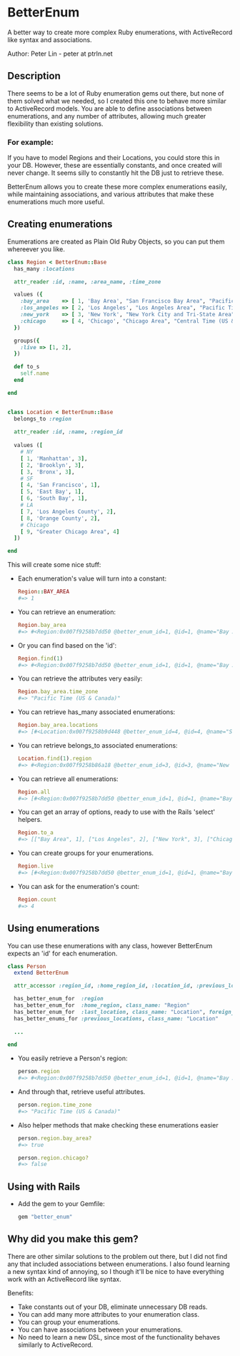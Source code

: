 BetterEnum
=====================

A better way to create more complex Ruby enumerations, with ActiveRecord like syntax and associations.

Author: Peter Lin - peter at ptrln.net

## Description

There seems to be a lot of Ruby enumeration gems out there, but none of them solved what we needed, so I created this one to behave more similar to ActiveRecord models. You are able to define associations between enumerations, and any number of attributes, allowing much greater flexibility than existing solutions.

### For example:

If you have to model Regions and their Locations, you could store this in your DB. However, these are essentially constants, and once created will never change. It seems silly to constantly hit the DB just to retrieve these.

BetterEnum allows you to create these more complex enumerations easily, while maintaining associations, and various attributes that make these enumerations much more useful.

## Creating enumerations

Enumerations are created as Plain Old Ruby Objects, so you can put them whereever you like.

``` ruby
class Region < BetterEnum::Base
  has_many :locations

  attr_reader :id, :name, :area_name, :time_zone

  values ({
    :bay_area    => [ 1, 'Bay Area', "San Francisco Bay Area", "Pacific Time (US & Canada)"],
    :los_angeles => [ 2, 'Los Angeles', "Los Angeles Area", "Pacific Time (US & Canada)"],
    :new_york    => [ 3, 'New York', "New York City and Tri-State Area", "Eastern Time (US & Canada)"],
    :chicago     => [ 4, 'Chicago', "Chicago Area", "Central Time (US & Canada)"],
  })

  groups({
    :live => [1, 2],
  })

  def to_s
    self.name
  end

end
```

``` ruby

class Location < BetterEnum::Base
  belongs_to :region
  
  attr_reader :id, :name, :region_id
  
  values ([
    # NY
    [ 1, 'Manhattan', 3],
    [ 2, 'Brooklyn', 3],
    [ 3, 'Bronx', 3],
    # SF
    [ 4, 'San Francisco', 1],
    [ 5, 'East Bay', 1],
    [ 6, 'South Bay', 1],
    # LA
    [ 7, 'Los Angeles County', 2],
    [ 8, 'Orange County', 2],
    # Chicago
    [ 9, "Greater Chicago Area", 4] 
  ])

end

```

This will create some nice stuff:

*   Each enumeration's value will turn into a constant:

    ``` ruby
    Region::BAY_AREA
    #=> 1
    ```

*   You can retrieve an enumeration:

    ``` ruby
    Region.bay_area
    #=> #<Region:0x007f9258b7dd50 @better_enum_id=1, @id=1, @name="Bay Area", @area_name="San Francisco Bay Area", @time_zone="Pacific Time (US & Canada)"> 
    ```

*   Or you can find based on the 'id':

    ``` ruby
    Region.find(1)
    #=> #<Region:0x007f9258b7dd50 @better_enum_id=1, @id=1, @name="Bay Area", @area_name="San Francisco Bay Area", @time_zone="Pacific Time (US & Canada)"> 
    ```

*   You can retrieve the attributes very easily:

    ``` ruby
    Region.bay_area.time_zone
    #=> "Pacific Time (US & Canada)"
    ```

*   You can retrieve has_many associated enumerations:
    ``` ruby
    Region.bay_area.locations
    #=> [#<Location:0x007f9258b9d448 @better_enum_id=4, @id=4, @name="San Francisco", @region_id=1>, #<Location:0x007f9258b9d240 @better_enum_id=5, @id=5, @name="East Bay", @region_id=1>, #<Location:0x007f9258b9cf98 @better_enum_id=6, @id=6, @name="South Bay", @region_id=1>] 
    ```

*   You can retrieve belongs_to associated enumerations:

    ``` ruby
    Location.find(1).region
    #=> #<Region:0x007f9258b86a18 @better_enum_id=3, @id=3, @name="New York", @area_name="New York City and Tri-State Area", @time_zone="Eastern Time (US & Canada)"> 
    ```
    
*   You can retrieve all enumerations:

    ``` ruby
    Region.all
    #=> [#<Region:0x007f9258b7dd50 @better_enum_id=1, @id=1, @name="Bay Area", @area_name="San Francisco Bay Area", @time_zone="Pacific Time (US & Canada)">, #<Region:0x007f9258b86db0 @better_enum_id=2, @id=2, @name="Los Angeles", @area_name="Los Angeles Area", @time_zone="Pacific Time (US & Canada)">, #<Region:0x007f9258b86a18 @better_enum_id=3, @id=3, @name="New York", @area_name="New York City and Tri-State Area", @time_zone="Eastern Time (US & Canada)">, #<Region:0x007f9258b86680 @better_enum_id=4, @id=4, @name="Chicago", @area_name="Chicago Area", @time_zone="Central Time (US & Canada)">]
    ```

*   You can get an array of options, ready to use with the Rails 'select' helpers.

    ``` ruby
    Region.to_a
    #=> [["Bay Area", 1], ["Los Angeles", 2], ["New York", 3], ["Chicago", 4]]
    ```

*   You can create groups for your enumerations.

    ``` ruby
    Region.live
    #=> [#<Region:0x007f9258b7dd50 @better_enum_id=1, @id=1, @name="Bay Area", @area_name="San Francisco Bay Area", @time_zone="Pacific Time (US & Canada)">, #<Region:0x007f9258b86db0 @better_enum_id=2, @id=2, @name="Los Angeles", @area_name="Los Angeles Area", @time_zone="Pacific Time (US & Canada)">]
    ```
*   You can ask for the enumeration's count:

    ``` ruby
    Region.count
    #=> 4
    ```


## Using enumerations

You can use these enumerations with any class, however BetterEnum expects an 'id' for each enumeration.

``` ruby
class Person
  extend BetterEnum

  attr_accessor :region_id, :home_region_id, :location_id, :previous_location_ids

  has_better_enum_for  :region
  has_better_enum_for  :home_region, class_name: "Region"
  has_better_enum_for  :last_location, class_name: "Location", foreign_key: "location_id"
  has_better_enums_for :previous_locations, class_name: "Location"
  
  ...

end
```

*   You easily retrieve a Person's region:

    ``` ruby
    person.region
    #=> #<Region:0x007f9258b7dd50 @better_enum_id=1, @id=1, @name="Bay Area", @area_name="San Francisco Bay Area", @time_zone="Pacific Time (US & Canada)">
    ```
    
*   And through that, retrieve useful attributes.

    ``` ruby
    person.region.time_zone
    #=> "Pacific Time (US & Canada)"
    ```

*   Also helper methods that make checking these enumerations easier

    ``` ruby
    person.region.bay_area?
    #=> true
    
    person.region.chicago?
    #=> false
    ```

## Using with Rails

*   Add the gem to your Gemfile:

    ``` ruby
    gem "better_enum"
    ```

## Why did you make this gem?

There are other similar solutions to the problem out there, but I did not find any that included associations between enumerations. I also found learning a new syntax kind of annoying, so I though it'll be nice to have everything work with an ActiveRecord like syntax.

Benefits:

*   Take constants out of your DB, eliminate unnecessary DB reads.
*   You can add many more attributes to your enumeration class.
*   You can group your enumerations.
*   You can have associations between your enumerations.
*   No need to learn a new DSL, since most of the functionality behaves similarly to ActiveRecord.